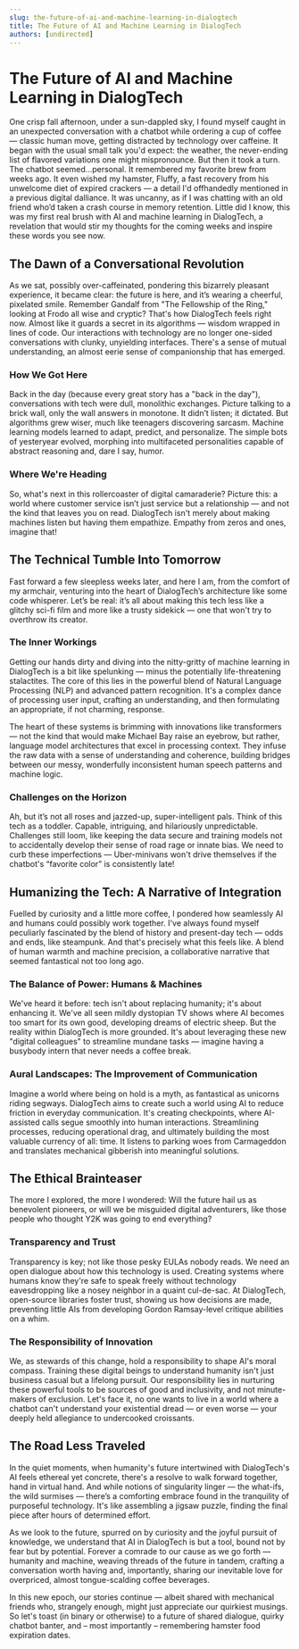 ```yaml
---
slug: the-future-of-ai-and-machine-learning-in-dialogtech
title: The Future of AI and Machine Learning in DialogTech
authors: [undirected]
---
```



# The Future of AI and Machine Learning in DialogTech

One crisp fall afternoon, under a sun-dappled sky, I found myself caught in an unexpected conversation with a chatbot while ordering a cup of coffee — classic human move, getting distracted by technology over caffeine. It began with the usual small talk you'd expect: the weather, the never-ending list of flavored variations one might mispronounce. But then it took a turn. The chatbot seemed...personal. It remembered my favorite brew from weeks ago. It even wished my hamster, Fluffy, a fast recovery from his unwelcome diet of expired crackers — a detail I'd offhandedly mentioned in a previous digital dalliance. It was uncanny, as if I was chatting with an old friend who’d taken a crash course in memory retention. Little did I know, this was my first real brush with AI and machine learning in DialogTech, a revelation that would stir my thoughts for the coming weeks and inspire these words you see now.

## The Dawn of a Conversational Revolution

As we sat, possibly over-caffeinated, pondering this bizarrely pleasant experience, it became clear: the future is here, and it’s wearing a cheerful, pixelated smile. Remember Gandalf from "The Fellowship of the Ring," looking at Frodo all wise and cryptic? That's how DialogTech feels right now. Almost like it guards a secret in its algorithms — wisdom wrapped in lines of code. Our interactions with technology are no longer one-sided conversations with clunky, unyielding interfaces. There's a sense of mutual understanding, an almost eerie sense of companionship that has emerged.

### How We Got Here

Back in the day (because every great story has a "back in the day"), conversations with tech were dull, monolithic exchanges. Picture talking to a brick wall, only the wall answers in monotone. It didn’t listen; it dictated. But algorithms grew wiser, much like teenagers discovering sarcasm. Machine learning models learned to adapt, predict, and personalize. The simple bots of yesteryear evolved, morphing into multifaceted personalities capable of abstract reasoning and, dare I say, humor.

### Where We're Heading

So, what's next in this rollercoaster of digital camaraderie? Picture this: a world where customer service isn’t just service but a relationship — and not the kind that leaves you on read. DialogTech isn't merely about making machines listen but having them empathize. Empathy from zeros and ones, imagine that!

## The Technical Tumble Into Tomorrow

Fast forward a few sleepless weeks later, and here I am, from the comfort of my armchair, venturing into the heart of DialogTech’s architecture like some code whisperer. Let’s be real: it’s all about making this tech less like a glitchy sci-fi film and more like a trusty sidekick — one that won't try to overthrow its creator.

### The Inner Workings

Getting our hands dirty and diving into the nitty-gritty of machine learning in DialogTech is a bit like spelunking — minus the potentially life-threatening stalactites. The core of this lies in the powerful blend of Natural Language Processing (NLP) and advanced pattern recognition. It's a complex dance of processing user input, crafting an understanding, and then formulating an appropriate, if not charming, response.

The heart of these systems is brimming with innovations like transformers — not the kind that would make Michael Bay raise an eyebrow, but rather, language model architectures that excel in processing context. They infuse the raw data with a sense of understanding and coherence, building bridges between our messy, wonderfully inconsistent human speech patterns and machine logic.

### Challenges on the Horizon

Ah, but it’s not all roses and jazzed-up, super-intelligent pals. Think of this tech as a toddler. Capable, intriguing, and hilariously unpredictable. Challenges still loom, like keeping the data secure and training models not to accidentally develop their sense of road rage or innate bias. We need to curb these imperfections — Uber-minivans won't drive themselves if the chatbot's “favorite color” is consistently late!

## Humanizing the Tech: A Narrative of Integration

Fuelled by curiosity and a little more coffee, I pondered how seamlessly AI and humans could possibly work together. I've always found myself peculiarly fascinated by the blend of history and present-day tech — odds and ends, like steampunk. And that's precisely what this feels like. A blend of human warmth and machine precision, a collaborative narrative that seemed fantastical not too long ago.

### The Balance of Power: Humans & Machines

We've heard it before: tech isn't about replacing humanity; it's about enhancing it. We've all seen mildly dystopian TV shows where AI becomes too smart for its own good, developing dreams of electric sheep. But the reality within DialogTech is more grounded. It's about leveraging these new "digital colleagues" to streamline mundane tasks — imagine having a busybody intern that never needs a coffee break.

### Aural Landscapes: The Improvement of Communication

Imagine a world where being on hold is a myth, as fantastical as unicorns riding segways. DialogTech aims to create such a world using AI to reduce friction in everyday communication. It's creating checkpoints, where AI-assisted calls segue smoothly into human interactions. Streamlining processes, reducing operational drag, and ultimately building the most valuable currency of all: time. It listens to parking woes from Carmageddon and translates mechanical gibberish into meaningful solutions.

## The Ethical Brainteaser

The more I explored, the more I wondered: Will the future hail us as benevolent pioneers, or will we be misguided digital adventurers, like those people who thought Y2K was going to end everything?

### Transparency and Trust

Transparency is key; not like those pesky EULAs nobody reads. We need an open dialogue about how this technology is used. Creating systems where humans know they're safe to speak freely without technology eavesdropping like a nosey neighbor in a quaint cul-de-sac. At DialogTech, open-source libraries foster trust, showing us how decisions are made, preventing little AIs from developing Gordon Ramsay-level critique abilities on a whim.

### The Responsibility of Innovation

We, as stewards of this change, hold a responsibility to shape AI's moral compass. Training these digital beings to understand humanity isn't just business casual but a lifelong pursuit. Our responsibility lies in nurturing these powerful tools to be sources of good and inclusivity, and not minute-makers of exclusion. Let's face it, no one wants to live in a world where a chatbot can't understand your existential dread — or even worse — your deeply held allegiance to undercooked croissants.

## The Road Less Traveled

In the quiet moments, when humanity's future intertwined with DialogTech's AI feels ethereal yet concrete, there's a resolve to walk forward together, hand in virtual hand. And while notions of singularity linger — the what-ifs, the wild surmises — there’s a comforting embrace found in the tranquility of purposeful technology. It's like assembling a jigsaw puzzle, finding the final piece after hours of determined effort.

As we look to the future, spurred on by curiosity and the joyful pursuit of knowledge, we understand that AI in DialogTech is but a tool, bound not by fear but by potential. Forever a comrade to our cause as we go forth — humanity and machine, weaving threads of the future in tandem, crafting a conversation worth having and, importantly, sharing our inevitable love for overpriced, almost tongue-scalding coffee beverages. 

In this new epoch, our stories continue — albeit shared with mechanical friends who, strangely enough, might just appreciate our quirkiest musings. So let's toast (in binary or otherwise) to a future of shared dialogue, quirky chatbot banter, and – most importantly – remembering hamster food expiration dates.